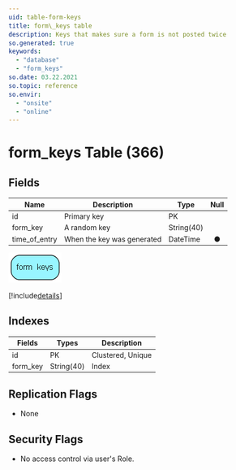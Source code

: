 ```yaml
---
uid: table-form-keys
title: form\_keys table
description: Keys that makes sure a form is not posted twice
so.generated: true
keywords:
  - "database"
  - "form_keys"
so.date: 03.22.2021
so.topic: reference
so.envir:
  - "onsite"
  - "online"
---
```


# form\_keys Table (366)

## Fields

| Name | Description | Type | Null |
|------|-------------|------|:----:|
|id|Primary key|PK| |
|form\_key|A random key|String(40)| |
|time\_of\_entry|When the key was generated|DateTime|&#x25CF;|


![form_keys table relationship diagram](./media/form_keys.png)

[!include[details](./includes/form-keys.md)]

## Indexes

| Fields | Types | Description |
|--------|-------|-------------|
|id |PK |Clustered, Unique |
|form\_key |String(40) |Index |

## Replication Flags

* None

## Security Flags

* No access control via user's Role.

